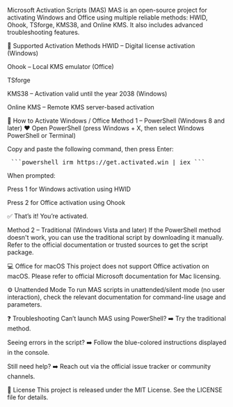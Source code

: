 Microsoft Activation Scripts (MAS)
MAS is an open-source project for activating Windows and Office using multiple reliable methods: HWID, Ohook, TSforge, KMS38, and Online KMS. It also includes advanced troubleshooting features.

🔑 Supported Activation Methods
HWID – Digital license activation (Windows)

Ohook – Local KMS emulator (Office)

TSforge

KMS38 – Activation valid until the year 2038 (Windows)

Online KMS – Remote KMS server-based activation

🚀 How to Activate Windows / Office
Method 1 – PowerShell (Windows 8 and later) ❤️
Open PowerShell (press Windows + X, then select Windows PowerShell or Terminal)

Copy and paste the following command, then press Enter:

<pre> ```powershell irm https://get.activated.win | iex ``` </pre>

When prompted:

Press 1 for Windows activation using HWID

Press 2 for Office activation using Ohook

✅ That’s it! You’re activated.

Method 2 – Traditional (Windows Vista and later)
If the PowerShell method doesn't work, you can use the traditional script by downloading it manually. Refer to the official documentation or trusted sources to get the script package.

💻 Office for macOS
This project does not support Office activation on macOS. Please refer to official Microsoft documentation for Mac licensing.

⚙️ Unattended Mode
To run MAS scripts in unattended/silent mode (no user interaction), check the relevant documentation for command-line usage and parameters.

❓ Troubleshooting
Can’t launch MAS using PowerShell? ➡️ Try the traditional method.

Seeing errors in the script? ➡️ Follow the blue-colored instructions displayed in the console.

Still need help? ➡️ Reach out via the official issue tracker or community channels.

📜 License
This project is released under the MIT License. See the LICENSE file for details.
